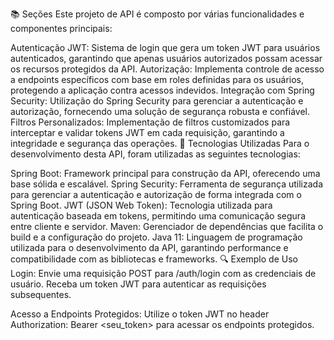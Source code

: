 📚 Seções
Este projeto de API é composto por várias funcionalidades e componentes principais:

Autenticação JWT: Sistema de login que gera um token JWT para usuários autenticados, garantindo que apenas usuários autorizados possam acessar os recursos protegidos da API.
Autorização: Implementa controle de acesso a endpoints específicos com base em roles definidas para os usuários, protegendo a aplicação contra acessos indevidos.
Integração com Spring Security: Utilização do Spring Security para gerenciar a autenticação e autorização, fornecendo uma solução de segurança robusta e confiável.
Filtros Personalizados: Implementação de filtros customizados para interceptar e validar tokens JWT em cada requisição, garantindo a integridade e segurança das operações.
💼 Tecnologias Utilizadas
Para o desenvolvimento desta API, foram utilizadas as seguintes tecnologias:

Spring Boot: Framework principal para construção da API, oferecendo uma base sólida e escalável.
Spring Security: Ferramenta de segurança utilizada para gerenciar a autenticação e autorização de forma integrada com o Spring Boot.
JWT (JSON Web Token): Tecnologia utilizada para autenticação baseada em tokens, permitindo uma comunicação segura entre cliente e servidor.
Maven: Gerenciador de dependências que facilita o build e a configuração do projeto.
Java 11: Linguagem de programação utilizada para o desenvolvimento da API, garantindo performance e compatibilidade com as bibliotecas e frameworks.
🔍 Exemplo de Uso
Login: Envie uma requisição POST para /auth/login com as credenciais de usuário. Receba um token JWT para autenticar as requisições subsequentes.

Acesso a Endpoints Protegidos: Utilize o token JWT no header Authorization: Bearer <seu_token> para acessar os endpoints protegidos.
